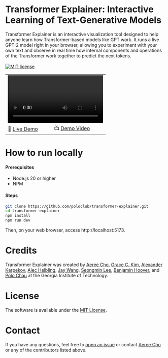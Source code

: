 # Transformer Explainer: Interactive Learning of Text-Generative Models
Transformer Explainer is an interactive visualization tool designed to help anyone learn how Transformer-based models like GPT work. It runs a live GPT-2 model right in your browser, allowing you to experiment with your own text and observe in real time how internal components and operations of the Transformer work together to predict the next tokens.<br/><br/>
[![MIT license](http://img.shields.io/badge/license-MIT-brightgreen.svg)](http://opensource.org/licenses/MIT)

<!-- [![arxiv badge](https://img.shields.io/badge/arXiv-2305.03509-red)](https://arxiv.org/abs/2305.03509) -->

<table>
<tr>
    <td colspan="2"><video width="100%" src='https://github.com/poloclub/transformer-explainer/assets/5067740/5c2d6a9d-2cbf-4b01-9ce1-bdf8e190dc42'></td>
</tr>
<tr>    
    <td>🚀 <a href="http://poloclub.github.io/transformer-explainer">Live Demo</a></td>
    <td>📺 <a href="">Demo Video</a></td>
</tr>
</table>

# How to run locally

#### Prerequisites

- Node.js 20 or higher
- NPM

#### Steps

```bash
git clone https://github.com/poloclub/transformer-explainer.git
cd transformer-explainer
npm install
npm run dev
```

Then, on your web browser, access http://localhost:5173.

# Credits

Transformer Explainer was created by <a href="https://aereeeee.github.io/" target="_blank">Aeree Cho</a>, <a href="https://www.linkedin.com/in/chaeyeonggracekim/" target="_blank">Grace C. Kim</a>, <a href="https://alexkarpekov.com/" target="_blank">Alexander Karpekov</a>, <a href="https://alechelbling.com/" target="_blank">Alec Helbling</a>, <a href="https://zijie.wang/" target="_blank">Jay Wang</a>, <a href="https://seongmin.xyz/" target="_blank">Seongmin Lee</a>, <a href="https://bhoov.com/" target="_blank">Benjamin Hoover</a>, and <a href="https://poloclub.github.io/polochau/" target="_blank">Polo Chau</a> at the Georgia Institute of Technology.

# License

The software is available under the [MIT License](https://github.com/poloclub/transformer-explainer/blob/main/LICENSE).

# Contact

If you have any questions, feel free to [open an issue](https://github.com/poloclub/transformer-explainer/issues/new/choose) or contact [Aeree Cho](https://aereeeee.github.io/) or any of the contributors listed above.
